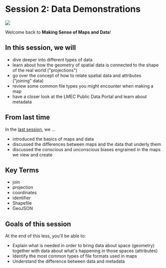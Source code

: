 # Session 2: Data Demonstrations

![](https://iiif.digitalcommonwealth.org/iiif/2/commonwealth:7h149w31v/1663,2613,5425,2353/,1200/0/default.jpg)

Welcome back to **Making Sense of Maps and Data**!

## In this session, we will

* dive deeper into different types of data
* learn about how the geometry of spatial data is connected to the shape of the real world ("projections")
* go over the concept of how to relate spatial data and attributes ("joining" data)
* review some common file types you might encounter when making a map
* have a closer look at the LMEC Public Data Portal and learn about metadata  

## From last time

In the [last session](../session-1), we ...

* introduced the basics of maps and data
* discussed the differences between maps and the data that underly them
* discussed the conscious and unconscious biases engrained in the maps we view and create

## Key Terms

* join
* projection
* coordinates
* identifier
* Shapefile
* GeoJSON

## Goals of this session

At the end of this less, you'll be able to:

* Explain what is needed in order to bring data about space (geometry) together with data about what's happening in those spaces (attributes)
* Identify the most common types of file formats used in maps
* Understand the difference between data and metadata
